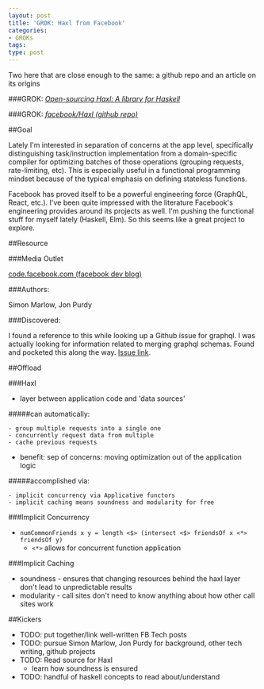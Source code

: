 ```yaml
---
layout: post
title: 'GROK: Haxl from Facebook'
categories:
- GROKs
tags:
type: post
---
```


Two here that are close enough to the same: a github repo and an article on its origins

###GROK: [*Open-sourcing Haxl: A library for Haskell*](https://code.facebook.com/posts/302060973291128/open-sourcing-haxl-a-library-for-haskell/)

###GROK: [*facebook/Haxl (github repo)*](https://github.com/facebook/Haxl)

##Goal

Lately I'm interested in separation of concerns at the app level,
specifically distinguishing task/instruction implementation from a
domain-specific compiler for optimizing batches of those operations (grouping requests, rate-limiting, etc).
This is especially useful in a functional programming mindset because of the
typical emphasis on defining stateless functions.

Facebook has proved itself to be a powerful engineering force (GraphQL, React, etc.).
I've been quite impressed with the literature Facebook's engineering provides
around its projects as well. 
I'm pushing the functional stuff for myself lately (Haskell, Elm).
So this seems like a great project to explore.

##Resource

###Media Outlet

[code.facebook.com (facebook dev blog)](https://code.facebook.com/posts/302060973291128/open-sourcing-haxl-a-library-for-haskell/)

###Authors:

  Simon Marlow, Jon Purdy

###Discovered:

I found a reference to this while looking up a Github issue for graphql.
I was actually looking for information related to merging graphql schemas.
Found and pocketed this along the way. [Issue link](https://github.com/graphql/graphql-js/issues/143#issuecomment-137807156).

##Offload

###Haxl

  - layer between application code and 'data sources'

#####can automatically:

    - group multiple requests into a single one
    - concurrently request data from multiple
    - cache previous requests
  - benefit: sep of concerns: moving optimization out of the application logic 

#####accomplished via:

    - implicit concurrency via Applicative functors
    - implicit caching means soundness and modularity for free

###Implicit Concurrency

  - `numCommonFriends x y = length <$> (intersect <$> friendsOf x <*> friendsOf y)`
    - `<*>` allows for concurrent function application

###Implicit Caching

  - soundness - ensures that changing resources behind the haxl layer don't lead to unpredictable results
  - modularity - call sites don't need to know anything about how other call sites work

##Kickers

- TODO: put together/link well-written FB Tech posts
- TODO: pursue Simon Marlow, Jon Purdy for background, other tech writing, github projects
- TODO: Read source for Haxl
  - learn how soundness is ensured
- TODO: handful of haskell concepts to read about/understand

